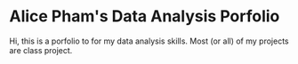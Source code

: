 # Alice Pham's Data Analysis Porfolio
Hi, this is a porfolio to for my data analysis skills. Most (or all) of my projects are class project.
